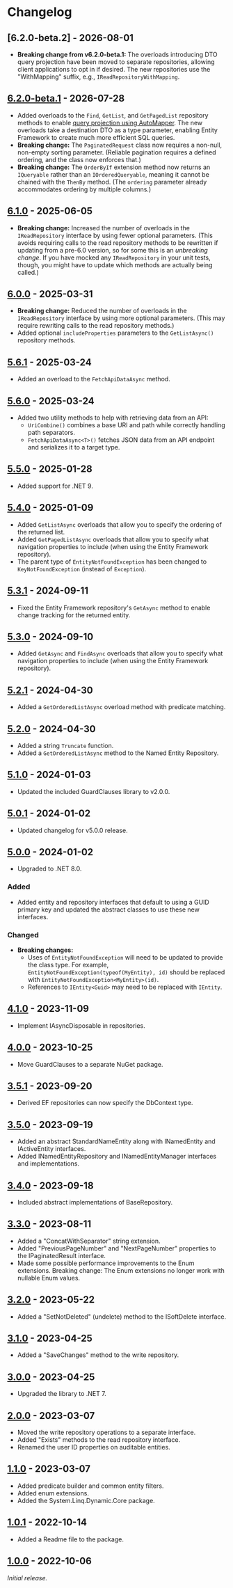 # Changelog

## [6.2.0-beta.2] - 2026-08-01

- **Breaking change from v6.2.0-beta.1:** The overloads introducing DTO query projection have been moved to separate
  repositories, allowing client applications to opt in if desired. The new repositories use the "WithMapping" suffix,
  e.g., `IReadRepositoryWithMapping`.

## [6.2.0-beta.1] - 2026-07-28

- Added overloads to the `Find`, `GetList`, and `GetPagedList` repository methods to enable [query projection using
  AutoMapper](https://docs.automapper.io/en/stable/Queryable-Extensions.html). The new overloads take a destination DTO
  as a type parameter, enabling Entity Framework to create much more efficient SQL queries.
- **Breaking change:** The `PaginatedRequest` class now requires a non-null, non-empty sorting parameter. (Reliable
  pagination requires a defined ordering, and the class now enforces that.)
- **Breaking change:** The `OrderByIf` extension method now returns an `IQueryable` rather than an `IOrderedQueryable`,
  meaning it cannot be chained with the `ThenBy` method. (The `ordering` parameter already accommodates ordering by
  multiple columns.)

## [6.1.0] - 2025-06-05

- **Breaking change:** Increased the number of overloads in the `IReadRepository` interface by using fewer optional
  parameters. (This avoids requiring calls to the read repository methods to be rewritten if updating from a pre-6.0
  version, so for some this is an *unbreaking change*. If you have mocked any `IReadRepository` in your unit tests,
  though, you might have to update which methods are actually being called.)

## [6.0.0] - 2025-03-31

- **Breaking change:** Reduced the number of overloads in the `IReadRepository` interface by using more optional
  parameters. (This may require rewriting calls to the read repository methods.)
- Added optional `includeProperties` parameters to the `GetListAsync()` repository methods.

## [5.6.1] - 2025-03-24

- Added an overload to the `FetchApiDataAsync` method.

## [5.6.0] - 2025-03-24

- Added two utility methods to help with retrieving data from an API:
    - `UriCombine()` combines a base URI and path while correctly handling path separators.
    - `FetchApiDataAsync<T>()` fetches JSON data from an API endpoint and serializes it to a target type.

## [5.5.0] - 2025-01-28

- Added support for .NET 9.

## [5.4.0] - 2025-01-09

- Added `GetListAsync` overloads that allow you to specify the ordering of the returned list.
- Added `GetPagedListAsync` overloads that allow you to specify what navigation properties to include (when using the
  Entity Framework repository).
- The parent type of `EntityNotFoundException` has been changed to `KeyNotFoundException` (instead of `Exception`).

## [5.3.1] - 2024-09-11

- Fixed the Entity Framework repository's `GetAsync` method to enable change tracking for the returned entity.

## [5.3.0] - 2024-09-10

- Added `GetAsync` and `FindAsync` overloads that allow you to specify what navigation properties to include (when using
  the Entity Framework repository).

## [5.2.1] - 2024-04-30

- Added a `GetOrderedListAsync` overload method with predicate matching.

## [5.2.0] - 2024-04-30

- Added a string `Truncate` function.
- Added a `GetOrderedListAsync` method to the Named Entity Repository.

## [5.1.0] - 2024-01-03

- Updated the included GuardClauses library to v2.0.0.

## [5.0.1] - 2024-01-02

- Updated changelog for v5.0.0 release.

## [5.0.0] - 2024-01-02

- Upgraded to .NET 8.0.

### Added

- Added entity and repository interfaces that default to using a GUID primary key and updated the abstract classes to
  use these new interfaces.

### Changed

- **Breaking changes:**
    - Uses of `EntityNotFoundException` will need to be updated to provide the class type. For example,
      `EntityNotFoundException(typeof(MyEntity), id)` should be replaced with `EntityNotFoundException<MyEntity>(id)`.
    - References to `IEntity<Guid>` may need to be replaced with `IEntity`.

## [4.1.0] - 2023-11-09

- Implement IAsyncDisposable in repositories.

## [4.0.0] - 2023-10-25

- Move GuardClauses to a separate NuGet package.

## [3.5.1] - 2023-09-20

- Derived EF repositories can now specify the DbContext type.

## [3.5.0] - 2023-09-19

- Added an abstract StandardNameEntity along with INamedEntity and IActiveEntity interfaces.
- Added INamedEntityRepository and INamedEntityManager interfaces and implementations.

## [3.4.0] - 2023-09-18

- Included abstract implementations of BaseRepository.

## [3.3.0] - 2023-08-11

- Added a "ConcatWithSeparator" string extension.
- Added "PreviousPageNumber" and "NextPageNumber" properties to the IPaginatedResult interface.
- Made some possible performance improvements to the Enum extensions.
  Breaking change: The Enum extensions no longer work with nullable Enum values.

## [3.2.0] - 2023-05-22

- Added a "SetNotDeleted" (undelete) method to the ISoftDelete interface.

## [3.1.0] - 2023-04-25

- Added a "SaveChanges" method to the write repository.

## [3.0.0] - 2023-04-25

- Upgraded the library to .NET 7.

## [2.0.0] - 2023-03-07

- Moved the write repository operations to a separate interface.
- Added "Exists" methods to the read repository interface.
- Renamed the user ID properties on auditable entities.

## [1.1.0] - 2023-03-07

- Added predicate builder and common entity filters.
- Added enum extensions.
- Added the System.Linq.Dynamic.Core package.

## [1.0.1] - 2022-10-14

- Added a Readme file to the package.

## [1.0.0] - 2022-10-06

_Initial release._

[6.2.0-beta.1]: https://github.com/gaepdit/app-library/releases/tag/v6.2.0-beta.1

[6.1.0]: https://github.com/gaepdit/app-library/releases/tag/v6.1.0

[6.0.0]: https://github.com/gaepdit/app-library/releases/tag/v6.0.0

[5.6.1]: https://github.com/gaepdit/app-library/releases/tag/v5.6.1

[5.6.0]: https://github.com/gaepdit/app-library/releases/tag/v5.6.0

[5.5.0]: https://github.com/gaepdit/app-library/releases/tag/v5.5.0

[5.4.0]: https://github.com/gaepdit/app-library/releases/tag/v5.4.0

[5.3.1]: https://github.com/gaepdit/app-library/releases/tag/v5.3.1

[5.3.0]: https://github.com/gaepdit/app-library/releases/tag/v5.3.0

[5.2.1]: https://github.com/gaepdit/app-library/releases/tag/v5.2.1

[5.2.0]: https://github.com/gaepdit/app-library/releases/tag/v5.2.0

[5.1.0]: https://github.com/gaepdit/app-library/releases/tag/l%2Fv5.1.0

[5.0.1]: https://github.com/gaepdit/app-library/releases/tag/al%2Fv5.0.1

[5.0.0]: https://github.com/gaepdit/app-library/releases/tag/al%2Fv5.0.0

[4.1.0]: https://github.com/gaepdit/app-library/releases/tag/al%2Fv4.1.0

[4.0.0]: https://github.com/gaepdit/app-library/releases/tag/al%2Fv4.0.0

[3.5.1]: https://github.com/gaepdit/app-library/releases/tag/v3.5.1

[3.5.0]: https://github.com/gaepdit/app-library/releases/tag/v3.5.0

[3.4.0]: https://github.com/gaepdit/app-library/releases/tag/v3.4.0

[3.3.0]: https://github.com/gaepdit/app-library/releases/tag/v3.3.0

[3.2.0]: https://github.com/gaepdit/app-library/releases/tag/v3.2.0

[3.1.0]: https://github.com/gaepdit/app-library/releases/tag/v3.1.0

[3.0.0]: https://github.com/gaepdit/app-library/releases/tag/v3.0.0

[2.0.0]: https://github.com/gaepdit/app-library/releases/tag/v2.0.0

[1.1.0]: https://github.com/gaepdit/app-library/releases/tag/v1.1.0

[1.0.1]: https://github.com/gaepdit/app-library/releases/tag/v1.0.1

[1.0.0]: https://github.com/gaepdit/app-library/releases/tag/v1.0.0

